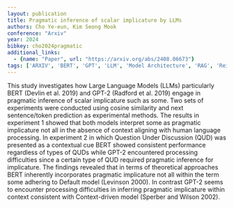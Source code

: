 ```yaml
---
layout: publication
title: Pragmatic inference of scalar implicature by LLMs
authors: Cho Ye-eun, Kim Seong Mook
conference: "Arxiv"
year: 2024
bibkey: cho2024pragmatic
additional_links:
  - {name: "Paper", url: "https://arxiv.org/abs/2408.06673"}
tags: ['ARXIV', 'BERT', 'GPT', 'LLM', 'Model Architecture', 'RAG', 'Reinforcement Learning']
---
```

This study investigates how Large Language Models (LLMs) particularly BERT (Devlin et al. 2019) and GPT-2 (Radford et al. 2019) engage in pragmatic inference of scalar implicature such as some. Two sets of experiments were conducted using cosine similarity and next sentence/token prediction as experimental methods. The results in experiment 1 showed that both models interpret some as pragmatic implicature not all in the absence of context aligning with human language processing. In experiment 2 in which Question Under Discussion (QUD) was presented as a contextual cue BERT showed consistent performance regardless of types of QUDs while GPT-2 encountered processing difficulties since a certain type of QUD required pragmatic inference for implicature. The findings revealed that in terms of theoretical approaches BERT inherently incorporates pragmatic implicature not all within the term some adhering to Default model (Levinson 2000). In contrast GPT-2 seems to encounter processing difficulties in inferring pragmatic implicature within context consistent with Context-driven model (Sperber and Wilson 2002).

